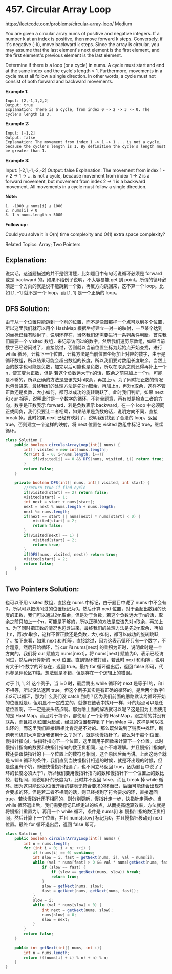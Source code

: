 # 457. Circular Array Loop
<https://leetcode.com/problems/circular-array-loop/>
Medium

You are given a circular array nums of positive and negative integers. If a number k at an index is positive, then move forward k steps. Conversely, if it's negative (-k), move backward k steps. Since the array is circular, you may assume that the last element's next element is the first element, and the first element's previous element is the last element.

Determine if there is a loop (or a cycle) in nums. A cycle must start and end at the same index and the cycle's length > 1. Furthermore, movements in a cycle must all follow a single direction. In other words, a cycle must not consist of both forward and backward movements.

 

**Example 1:**

    Input: [2,-1,1,2,2]
    Output: true
    Explanation: There is a cycle, from index 0 -> 2 -> 3 -> 0. The cycle's length is 3.

**Example 2:**

    Input: [-1,2]
    Output: false
    Explanation: The movement from index 1 -> 1 -> 1 ... is not a cycle, because the cycle's length is 1. By definition the cycle's length must be greater than 1.

**Example 3:**

Input: [-2,1,-1,-2,-2]
Output: false
Explanation: The movement from index 1 -> 2 -> 1 -> ... is not a cycle, because movement from index 1 -> 2 is a forward movement, but movement from index 2 -> 1 is a backward movement. All movements in a cycle must follow a single direction.
 

**Note:**

    1. -1000 ≤ nums[i] ≤ 1000
    2. nums[i] ≠ 0
    3. 1 ≤ nums.length ≤ 5000

**Follow up:**

Could you solve it in O(n) time complexity and O(1) extra space complexity?

Related Topics: Array; Two Pointers

## Explanation: 

说实话，这道题描述的并不是很清楚，比如题目中有句话说循环必须是 forward 或是 backward 的，如果不给例子说明，不太容易能 get 到 point。所谓的循环必须是一个方向的就是说不能跳到一个数，再反方向跳回来，这不算一个 loop。比如 [1, -1] 就不是一个 loop，而 [1, 1] 是一个正确的 loop。

## DFS Solution:
由于从一个位置只能跳到一个别的位置，而不是像图那样一个点可以到多个位置，所以这里我们就可以用个 HashMap 根据坐标建立一对一的映射，一旦某个达到的坐标已经有映射了，说明环存在，当然我们还需要进行一系列条件判断。首先我们需要一个 visited 数组，来记录访问过的数字，然后我们遍历原数组，如果当前数字已经访问过了，直接跳过，否则就以当前位置坐标为起始点开始查找，进行 while 循环，计算下一个位置，计算方法是当前位置坐标加上对应的数字，由于是循环数组，所以结果可能会超出数组的长度，所以我们要对数组长度取余。当然上面的数字也可能是负数，加完以后可能也是负数，所以在取余之前还得再补上一个n，使其变为正数，但是 若这个负数远大于n的话，取余之前只加上一个n，可能是不够的，所以正确的方法是应该先对n取余，再加上n。为了同时把正数的情况也包含进来，最终我们的处理方法是先对n取余，再加上n，再对n取余，这样不管正数还是负数，大小如何，都可以成功的旋转跳跃了。此时我们判断，如果 next 和 cur 相等，说明此时是一个数字的循环，不符合题意，再有就是检查二者的方向，数字是正数表示 forward，若是负数表示 backward，在一个 loop 中必须同正或同负，我们只要让二者相乘，如果结果是负数的话，说明方向不同，直接 break 掉。此时如果 next 已经有映射了，说明我们找到了合法的 loop，返回 true，否则建立一个这样的映射，将 next 位置在 visited 数组中标记 true，继续循环。

```java
class Solution {
    public boolean circularArrayLoop(int[] nums) {
        int[] visited = new int[nums.length];
        for(int i = 0; i<nums.length; i++){
            if(visited[i] == 0 && DFS(nums, visited, i)) return true;
        }
        return false;
    }
    
    private boolean DFS(int[] nums, int[] visited, int start) {
        //return true if find cycle
        if(visited[start] == 2) return false;
        visited[start] = 1;
        int next = start + nums[start];
        next = next % nums.length + nums.length;
        next %= nums.length;
        if(next == start || nums[next] * nums[start] < 0) {
            visited[start] = 2;
            return false;
        }
        if(visited[next] == 1) {
            visited[start] = 2;
            return true;
        }
        if(DFS(nums, visited, next)) return true;
        visited[start] = 2;
        return false;
    } 
}
```

## Two Pointers Solution:
也可以不用 visited 数组，直接在 nums 中标记，由于题目中说了 nums 中不会有0，所以可以把访问过的位置标记为0。然后计算 next 位置，对于会超出数组的长度的正数，我们可以通过对n取余，但是对于负数，若这个负数远大于n的话，取余之前只加上一个n，可能是不够的，所以正确的方法是应该先对n取余，再加上n。为了同时把正数的情况也包含进来，最终我们的处理方法是先对n取余，再加上n，再对n取余，这样不管正数还是负数，大小如何，都可以成功的旋转跳跃了。接下来看，如果 next 和i相等，直接跳过，因为这表示循环只有一个数字，不合题意。然后开始循环，当 cur 和 nums[next] 的乘积为正时，说明此时是一个方向的，我们将 cur 赋值为 nums[next]，将 nums[next] 赋值为0，表示已经访问过，然后再计算新的 next 位置。直到循环被打破，若此时 next 和i相等，说明有大于1个数字的环存在，返回 true。最终 for 循环退出后，返回 false 即可，代码参见评论区11楼。想法倒是不错，但是存在一个逻辑上的错误。

对于 [1, 1, 2] 这个例子，当 i=0 时，最后跳出 while 循环时 next 是等于1的，和 i 不相等，所以没法返回 true。但这个例子其实是有正确的循环的，是后两个数字1和2可以循环，那为什么我们没 catch 到呢？因为我们前面的思路默认为循环开始的位置就是i，但明显不一定成立的，就像在链表中找环一样，环的起点可以是任意位置啊，不一定是表头结点啊。那为啥上面的解法就可以呢？这是因为上面使用的是 HashMap，而且对于每个i，都使用了一个新的 HashMap，跟之前的并没有联系，而且把以i位置为起点，经过的位置都存到了 HashMap 中，这样是可以找出环的。而这里我们直接跟i相比肯定是不对的。那么既然说到了链表中找环，刷题老司机们大声告诉我该用什么？对了，就是快慢指针了。那么对于每个i位置，慢指针指向i，快指针指向下一个位置，这里调用子函数来计算下一个位置。此时慢指针指向的数要和快指针指向的数正负相同，这个不难理解。并且慢指针指向的数还要跟快指针的下一个位置上的数符号相同，这个原因后面再讲。上面这两个就是 while 循环的条件，我们直到当快慢指针相遇的时候，就是环出现的时候，但是这里有个坑，即便快慢指针相遇了，也不同立马返回 true，因为题目中说了了环的长度必须大于1，所以我们要用慢指针指向的数和慢指针下一个位置上的数比较，若相同，则说明环的长度为1，此时并不返回 false，而且 break 掉 while 循环。因为这只能说以i位置开始的链表无符合要求的环而已，后面可能还会出现符合要求的环。但是若二者不相同的话，则已经找到了符合要求的环，直接返回 true。若快慢指针还不相同的，则分别更新，慢指针走一步，快指针走两步。当 while 循环退出后，我们需要标记已经走过的结点，从而提高运算效率，方法就是将慢指针重置为i，再用一个 while 循环，条件是 nums[i] 和 慢指针指的数正负相同，然后计算下一个位置，并且 nums[slow] 标记为0，并且慢指针移动到 next 位置。最终 for 循环退出后，返回 false 即可。

```java
class Solution {
    public boolean circularArrayLoop(int[] nums) {
        int n = nums.length;
        for (int i = 0; i < n; ++i) {
            if (nums[i] == 0) continue;
            int slow = i, fast = getNext(nums, i), val = nums[i];
            while (val * nums[fast] > 0 && val * nums[getNext(nums, fast)] > 0) {
                if (slow == fast) {
                    if (slow == getNext(nums, slow)) break;
                    return true;
                }
                slow = getNext(nums, slow);
                fast = getNext(nums, getNext(nums, fast));
            }
            slow = i;
            while (val * nums[slow] > 0) {
                int next = getNext(nums, slow);
                nums[slow] = 0;
                slow = next;
            }
        }
        return false;
    }
    
    public int getNext(int[] nums, int i){
        int n = nums.length;
        return (((nums[i] + i) % n) + n) % n;
    }
}
```